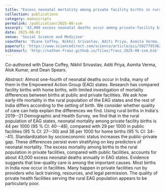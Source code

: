 ```yaml
---
title: "Excess neonatal mortality among private facility births in rural parts of high-mortality states of India: Demographic analysis of a national survey"
collection: publications
category: manuscripts
permalink: /publication/2025-08-ssm
excerpt: '43,000 excess neonatal deaths occur among private-facility births to rural mothers in India''s EAG states. Public facilities serve lower-SES patients but private-facility births have higher mortality. The mortality gap is worse after standardizing for SES. All birth subsamples we use show a public-private mortality gap, even low-risk ones. This is evidence of low-quality natal care in the private facilities studied.'
date: 2025-08-01
venue: 'Social Science and Medicine'
coauthors: 'Diane Coffey, Nikhil Srivastav, Aditi Priya, Asmita Verma, Alok Kumar, and Dean Spears'
paperurl: 'https://www.sciencedirect.com/science/article/pii/S0277953625004885'
bibtexurl: 'http://nathan-franz.github.io/files/franz_2025-08-ssm.bib'
---
```


Co-authored with Diane Coffey, Nikhil Srivastav, Aditi Priya, Asmita Verma, Alok Kumar, and Dean Spears. 

*Abstract:* Almost one-fourth of neonatal deaths occur in India, many of them in the Empowered Action Group (EAG) states. Research has compared facility births with home births, with limited investigation of mortality differences between births at public and private facilities. We ask how early-life mortality in the rural population of the EAG states and the rest of India differs according to the setting of birth. We consider whether quality of care can help explain the differences we find. Using rural births in India's 2019--21 Demographic and Health Survey, we find that in the rural population of EAG states, neonatal mortality among private facility births is 44 per 1000 (95 % CI: 40--48), compared with 29 per 1000 in public facilities (95 % CI: 27--30) and 38 per 1000 for home births (95 % CI: 34--41). Standardization by socioeconomic status increases the public-private gap. These differences persist even stratifying on key predictors of neonatal mortality. The excess mortality among births to the rural population in private facilities, compared with public facilities, accounts for about 43,000 excess neonatal deaths annually in EAG states. Evidence suggests that low-quality care is among the important causes. Most births in India now occur in facilities. Many happen in private facilities run by providers who lack training, resources, and legal permission. The quality of private health facilities serving the rural EAG population appears to be particularly poor.

